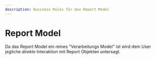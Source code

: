 ```yaml
---
description: Business Rules für das Report Model
---
```


# Report Model

Da das Report Model ein reines "Verarbeitungs Model" ist wird dem User jegliche *direkte* Interaktion mit
Report Objekten untersagt.

